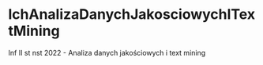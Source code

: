 # lchAnalizaDanychJakosciowychITextMining
Inf II st nst 2022 - Analiza danych jakościowych i text mining
